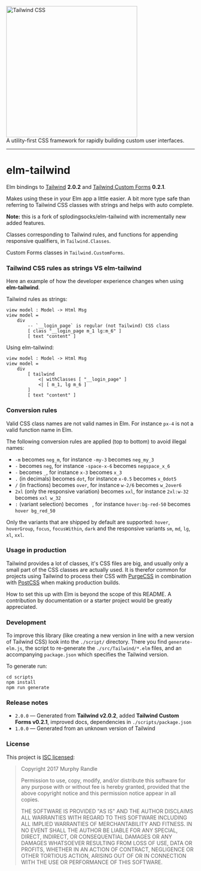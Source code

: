 <p>
    <a href="https://tailwindcss.com/" target="_blank">
      <img alt="Tailwind CSS" width="350" src="https://refactoringui.nyc3.cdn.digitaloceanspaces.com/tailwind-logo.svg">
    </a><br>
    A utility-first CSS framework for rapidly building custom user interfaces.
</p>

------

elm-tailwind
============

Elm bindings to [Tailwind](https://tailwindcss.com) **2.0.2** and [Tailwind Custom Forms](https://tailwindcss-custom-forms.netlify.app) **0.2.1**.

Makes using these in your Elm app a little easier. A bit more type safe than referring to Tailwind CSS classes with strings and helps with auto complete. 

**Note:** this is a fork of splodingsocks/elm-tailwind with incrementally new added features.

Classes corresponding to Tailwind rules, and functions for appending responsive qualifiers, in `Tailwind.Classes`.

Custom Forms classes in `Tailwind.CustomForms`.


### Tailwind CSS rules as strings VS elm-tailwind

Here an example of how the developer experience changes when using **elm-tailwind**.

Tailwind rules as strings:

    view model : Model -> Html Msg
    view model =
        div
            -- `__login_page` is regular (not Tailwind) CSS class
            [ class "__login_page m_1 lg:m_6" ] 
            [ text "content" ]

Using elm-tailwind:

    view model : Model -> Html Msg
    view model =
        div
            [ tailwind
                <| withClasses [ "__login_page" ]
                <| [ m_1, lg m_6 ]
            ]
            [ text "content" ]


### Conversion rules

Valid CSS class names are not valid names in Elm.
For instance `px-4` is not a valid function name in Elm.

The following conversion rules are applied (top to bottom) to avoid illegal names:

* `-m` becomes `neg_m`, for instance `-my-3` becomes `neg_my_3`
* `-` becomes `neg`, for instance `-space-x-6` becomes `negspace_x_6`
* `-` becomes `_`, for instance `x-3` becomes `x_3`
* `.` (in decimals) becomes `dot`, for instance `x-0.5` becomes `x_0dot5`
* `/` (in fractions) becomes `over`, for instance `w-2/6` becomes `w_2over6`
* `2xl` (only the responsive variation) becomes `xxl`, for instance `2xl:w-32` becomes `xxl w_32`
* `:` (variant selection) becomes ` `, for instance `hover:bg-red-50` becomes `hover bg_red_50`

Only the variants that are shipped by default are supported: `hover`, `hoverGroup`, `focus`, `focusWithin`, `dark`
and the responsive variants `sm`, `md`, `lg`, `xl`, `xxl`.


### Usage in production

Tailwind provides a lot of classes, it's CSS files are big, and usually only a small part of the CSS classes are actually used.
It is therefor common for projects using Tailwind to process their CSS with [PurgeCSS](https://purgecss.com) in combination with [PostCSS](https://postcss.org) when making production builds.

How to set this up with Elm is beyond the scope of this README. A contribution by documentation or a starter project would be greatly appreciated.


### Development

To improve this library (like creating a new version in line with a new version of Tailwind CSS) look into the `./script/` directory.
There you find `generate-elm.js`, the script to re-generate the `./src/Tailwind/*.elm` files, and an accompanying `package.json` which specifies the Tailwind version.

To generate run:

    cd scripts
    npm install
    npm run generate


### Release notes

* `2.0.0` — Generated from **Tailwind v2.0.2**, added **Tailwind Custom Forms v0.2.1**, improved docs, dependencies in `./scripts/package.json`
* `1.0.0` — Generated from an unknown version of Tailwind


### License

This project is [ISC licensed](https://en.wikipedia.org/wiki/ISC_license):

> Copyright 2017 Murphy Randle
>
> Permission to use, copy, modify, and/or distribute this software for any purpose with or without fee is hereby granted, provided that the above copyright notice and this permission notice appear in all copies.
>
> THE SOFTWARE IS PROVIDED "AS IS" AND THE AUTHOR DISCLAIMS ALL WARRANTIES WITH REGARD TO THIS SOFTWARE INCLUDING ALL IMPLIED WARRANTIES OF MERCHANTABILITY AND FITNESS. IN NO EVENT SHALL THE AUTHOR BE LIABLE FOR ANY SPECIAL, DIRECT, INDIRECT, OR CONSEQUENTIAL DAMAGES OR ANY DAMAGES WHATSOEVER RESULTING FROM LOSS OF USE, DATA OR PROFITS, WHETHER IN AN ACTION OF CONTRACT, NEGLIGENCE OR OTHER TORTIOUS ACTION, ARISING OUT OF OR IN CONNECTION WITH THE USE OR PERFORMANCE OF THIS SOFTWARE.
